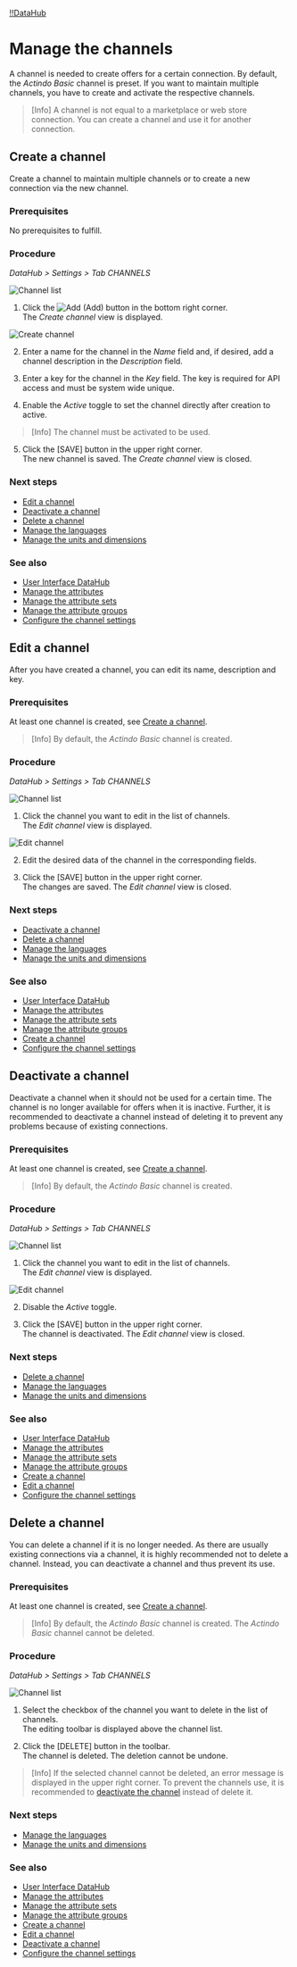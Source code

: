 [!!DataHub](DataHub)

# Manage the channels

A channel is needed to create offers for a certain connection. By default, the *Actindo Basic* channel is preset. If you want to maintain multiple channels, you have to create and activate the respective channels.

> [Info] A channel is not equal to a marketplace or web store connection. You can create a channel and use it for another connection.

[comment]: <> (Insert link for procedure about creating a new connection when available)

## Create a channel

Create a channel to maintain multiple channels or to create a new connection via the new channel.

### Prerequisites

No prerequisites to fulfill.

### Procedure
*DataHub > Settings > Tab CHANNELS*

![Channel list](/Assets/Screenshots/DataHub/Settings/Channels/ChannelList.png "[Channel list]")

1. Click the ![Add](/Assets/Icons/Plus01.png "[Add]") (Add) button in the bottom right corner.   
  The *Create channel* view is displayed.

  ![Create channel](/Assets/Screenshots/DataHub/Settings/Channels/CreateChannel.png "[Create channel]")

2. Enter a name for the channel in the *Name* field and, if desired, add a channel description in the  *Description* field.

3. Enter a key for the channel in the *Key* field. The key is required for API access and must be system wide unique.

4. Enable the *Active* toggle to set the channel directly after creation to active.

  > [Info] The channel must be activated to be used.

5. Click the [SAVE] button in the upper right corner.   
  The new channel is saved. The *Create channel* view is closed.  

### Next steps

- [Edit a channel](#edit-a-channel)
- [Deactivate a channel](#deactivate-a-channel)
- [Delete a channel](#delete-a-channel)
- [Manage the languages](05_ManageLanguages.md)
- [Manage the units and dimensions](06_ManageUnitsDimensions.md)

### See also

- [User Interface DataHub](/DataHub/UserInterface/00_UserInterface.md)
- [Manage the attributes](01_ManageAttributes.md)
- [Manage the attribute sets](02_ManageAttributeSets.md)
- [Manage the attribute groups](03_ManageAttributeGroups.md)
- [Configure the channel settings](/PIM/Integration/ConfigureChannels.md)


## Edit a channel

After you have created a channel, you can edit its name, description and key.

### Prerequisites

At least one channel is created, see [Create a channel](/DataHub/Integration/CreateChannel.md).

> [Info] By default, the *Actindo Basic* channel is created.

### Procedure
*DataHub > Settings > Tab CHANNELS*

![Channel list](/Assets/Screenshots/DataHub/Settings/Channels/ChannelList.png "[Channel list]")

1. Click the channel you want to edit in the list of channels.   
  The *Edit channel* view is displayed.

  ![Edit channel](/Assets/Screenshots/DataHub/Settings/Channels/EditChannel.png "[Edit channel]")

2. Edit the desired data of the channel in the corresponding fields.

3. Click the [SAVE] button in the upper right corner.   
  The changes are saved. The *Edit channel* view is closed.  

### Next steps

- [Deactivate a channel](#deactivate-a-channel)
- [Delete a channel](#delete-a-channel)
- [Manage the languages](05_ManageLanguages.md)
- [Manage the units and dimensions](06_ManageUnitsDimensions.md)

### See also

- [User Interface DataHub](/DataHub/UserInterface/00_UserInterface.md)
- [Manage the attributes](01_ManageAttributes.md)
- [Manage the attribute sets](02_ManageAttributeSets.md)
- [Manage the attribute groups](03_ManageAttributeGroups.md)
- [Create a channel](#create-a-channel)
- [Configure the channel settings](/PIM/Integration/ConfigureChannels.md)


## Deactivate a channel

Deactivate a channel when it should not be used for a certain time. The channel is no longer available for offers when it is inactive. Further, it is recommended to deactivate a channel instead of deleting it to prevent any problems because of existing connections.

### Prerequisites

At least one channel is created, see [Create a channel](#create-a-channel).

> [Info] By default, the *Actindo Basic* channel is created.

### Procedure
*DataHub > Settings > Tab CHANNELS*

![Channel list](/Assets/Screenshots/DataHub/Settings/Channels/ChannelList.png "[Channel list]")

1. Click the channel you want to edit in the list of channels.   
  The *Edit channel* view is displayed.

  ![Edit channel](/Assets/Screenshots/DataHub/Settings/Channels/EditChannel.png "[Edit channel]")

2. Disable the *Active* toggle.

3. Click the [SAVE] button in the upper right corner.   
  The channel is deactivated. The *Edit channel* view is closed.

### Next steps

- [Delete a channel](#delete-a-channel)
- [Manage the languages](05_ManageLanguages.md)
- [Manage the units and dimensions](06_ManageUnitsDimensions.md)

### See also

- [User Interface DataHub](/DataHub/UserInterface/00_UserInterface.md)
- [Manage the attributes](01_ManageAttributes.md)
- [Manage the attribute sets](02_ManageAttributeSets.md)
- [Manage the attribute groups](03_ManageAttributeGroups.md)
- [Create a channel](#create-a-channel)
- [Edit a channel](#edit-a-channel)
- [Configure the channel settings](/PIM/Integration/ConfigureChannels.md)


## Delete a channel

You can delete a channel if it is no longer needed. As there are usually existing connections via a channel, it is highly recommended not to delete a channel. Instead, you can deactivate a channel and thus prevent its use.

### Prerequisites

At least one channel is created, see [Create a channel](#create-a-channel).

> [Info] By default, the *Actindo Basic* channel is created. The *Actindo Basic* channel cannot be deleted.

### Procedure
*DataHub > Settings > Tab CHANNELS*

![Channel list](/Assets/Screenshots/DataHub/Settings/Channels/ChannelList.png "[Channel list]")

1. Select the checkbox of the channel you want to delete in the list of channels.    
  The editing toolbar is displayed above the channel list.

2. Click the [DELETE] button in the toolbar.  
  The channel is deleted. The deletion cannot be undone.

  > [Info]  If the selected channel cannot be deleted, an error message is displayed in the upper right corner. To prevent the channels use, it is recommended to [deactivate the channel](#deactivate-a-channel) instead of delete it.

### Next steps

- [Manage the languages](05_ManageLanguages.md)
- [Manage the units and dimensions](06_ManageUnitsDimensions.md)

### See also

- [User Interface DataHub](/DataHub/UserInterface/00_UserInterface.md)
- [Manage the attributes](01_ManageAttributes.md)
- [Manage the attribute sets](02_ManageAttributeSets.md)
- [Manage the attribute groups](03_ManageAttributeGroups.md)
- [Create a channel](#create-a-channel)
- [Edit a channel](#edit-a-channel)
- [Deactivate a channel](#deactivate-a-channel)
- [Configure the channel settings](/PIM/Integration/ConfigureChannels.md)
